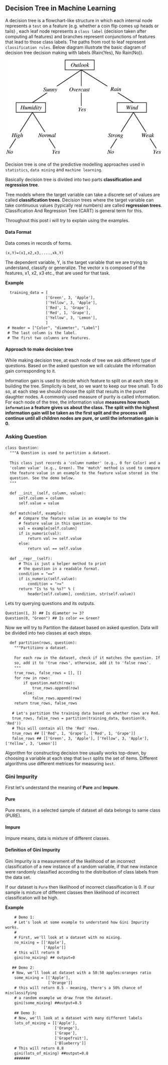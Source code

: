 ## Decision Tree in Machine Learning

A decision tree is a flowchart-like structure in which each internal node represents a `test` on a feature (e.g. whether a coin flip comes up heads or tails) , each leaf node represents a `class label` (decision taken after computing all features) and branches represent conjunctions of features that lead to those class labels. The paths from root to leaf represent `classification rules`. Below diagram illustrate the basic diagram of decision tree decision making with labels (Rain(Yes), No Rain(No)).

![FlowDiagram](flowdiagram.png)

Decision tree is one of the predictive modelling approaches used in `statistics`, `data mining` and `machine learning`.

Basically decision tree is divided into two parts **classification and regression tree**.

Tree models where the target variable can take a discrete set of values are called **classification trees**. Decision trees where the target variable can take continuous values (typically real numbers) are called **regression trees**. Classification And Regression Tree (CART) is general term for this.

Throughout this post i will try to explain using the examples.

#### Data Format

Data comes in records of forms.

    (x,Y)=(x1,x2,x3,....,xk,Y)

The dependent variable, Y, is the target variable that we are trying to understand, classify or generalize. The vector x is composed of the features, x1, x2, x3 etc., that are used for that task.

**Example**
      
      training_data = [
                      ['Green', 3, 'Apple'],
                      ['Yellow', 3, 'Apple'],
                      ['Red', 1, 'Grape'],
                      ['Red', 1, 'Grape'],
                      ['Yellow', 3, 'Lemon'],
                      ]
     # Header = ["Color", "diameter", "Label"]
     # The last column is the label.
     # The first two columns are features.

#### Approach to make decision tree

While making decision tree, at each node of tree we ask different type of questions. Based on the asked question we will calculate the information gain corresponding to it.

Information gain is used to decide which feature to split on at each step in building the tree. Simplicity is best, so we want to keep our tree small. To do so, at each step we should choose the split that results in the purest daughter nodes. A commonly used measure of purity is called information. For each node of the tree, the information value **measures how much `information` a feature gives us about the class. The split with the highest information gain will be taken as the first split and the process will continue until all children nodes are pure, or until the information gain is 0.**

### Asking Question
 
    class Question:
      """A Question is used to partition a dataset.

      This class just records a 'column number' (e.g., 0 for Color) and a
      'column value' (e.g., Green). The 'match' method is used to compare
      the feature value in an example to the feature value stored in the
      question. See the demo below.
      """

      def __init__(self, column, value):
          self.column = column
          self.value = value

      def match(self, example):
          # Compare the feature value in an example to the
          # feature value in this question.
          val = example[self.column]
          if is_numeric(val):
              return val >= self.value
          else:
              return val == self.value

      def __repr__(self):
          # This is just a helper method to print
          # the question in a readable format.
          condition = "=="
          if is_numeric(self.value):
              condition = ">="
          return "Is %s %s %s?" % (
              header[self.column], condition, str(self.value))
            

Lets try querying questions and its outputs.

    Question(1, 3) ## Is diameter >= 3?
    Question(0, "Green") ## Is color == Green?
    
Now we will try to Partition the dataset based on asked question. Data will be divided into two classes at each steps.

      def partition(rows, question):
        """Partitions a dataset.

        For each row in the dataset, check if it matches the question. If
        so, add it to 'true rows', otherwise, add it to 'false rows'.
        """
        true_rows, false_rows = [], []
        for row in rows:
            if question.match(row):
                true_rows.append(row)
            else:
                false_rows.append(row)
        return true_rows, false_rows
        
       # Let's partition the training data based on whether rows are Red.
       true_rows, false_rows = partition(training_data, Question(0, 'Red'))
       # This will contain all the 'Red' rows.
       true_rows ## [['Red', 1, 'Grape'], ['Red', 1, 'Grape']]
       false_rows ## [['Green', 3, 'Apple'], ['Yellow', 3, 'Apple'], ['Yellow', 3, 'Lemon']]
       
Algorithm for constructing decision tree usually works top-down, by choosing a variable at each step that `best` splits the set of items. Different algorithms use different metrices for measuring `best`.

### Gini Impurity

First let's understand the meaning of **Pure** and **Impure**.

#### Pure
Pure means, in a selected sample of dataset all data belongs to same class (PURE).

#### Impure
Impure means, data is mixture of different classes.

#### Definition of Gini Impurity

Gini Impurity is a measurement of the likelihood of an incorrect classification of a new instance of a random variable, if that new instance were randomly classified according to the distribution of class labels from the data set.

If our dataset is `Pure` then likelihood of incorrect classification is 0. If our sample is mixture of different classes then likelihood of incorrect classification will be high.

**Example**

        # Demo 1:
        # Let's look at some example to understand how Gini Impurity works.
        #
        # First, we'll look at a dataset with no mixing.
        no_mixing = [['Apple'],
                     ['Apple']]
        # this will return 0
        gini(no_mixing) ## output=0
       
       ## Demo 2:
       # Now, we'll look at dataset with a 50:50 apples:oranges ratio
        some_mixing = [['Apple'],
                       ['Orange']]
        # this will return 0.5 - meaning, there's a 50% chance of misclassifying
        # a random example we draw from the dataset.
        gini(some_mixing) ##output=0.5
        
        ## Demo 3:
        # Now, we'll look at a dataset with many different labels
        lots_of_mixing = [['Apple'],
                          ['Orange'],
                          ['Grape'],
                          ['Grapefruit'],
                          ['Blueberry']]
        # This will return 0.8
        gini(lots_of_mixing) ##output=0.8
        #######
           

 

